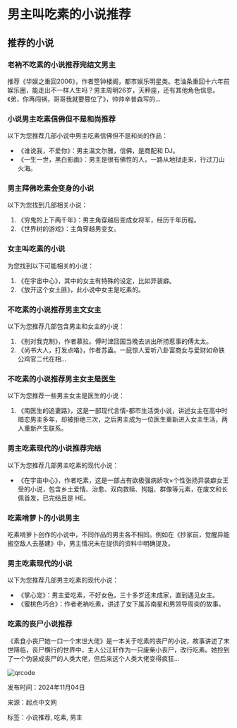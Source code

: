 # 男主叫吃素的小说推荐

## 推荐的小说

### 老衲不吃素的小说推荐完结文男主
推荐《华娱之重回2006》，作者箜钟楼阁，都市娱乐明星类。老油条重回十六年前娱乐圈，能走出不一样人生吗？男主周明26岁，天秤座，还有其他角色信息。《弟，你再闯祸，哥哥我就要篡位了》，帅帅辛普森写的...

### 小说男主吃素信佛但不是和尚推荐
以下为您推荐几部小说中男主吃素信佛但不是和尚的作品：
- 《谁说我，不爱你》：男主温文尔雅，信佛，是商配和 DJ。
- 《一生一世，黑白影画》：男主是很有佛性的人，一路从地狱走来，行过刀山火海。

### 男主拜佛吃素会变身的小说
以下为您找到几部相关小说：
1. 《穷鬼的上下两千年》：男主角穿越后变成女将军，经历千年历程。
2. 《世界树的游戏》：主角穿越男变女。

### 女主叫吃素的小说
为您找到以下可能相关的小说：
1. 《在宇宙中心》，其中的女主有特殊的设定，比如异装癖。
2. 《放开这个女土匪》，此小说中女主是吃素的。

### 不吃素的小说推荐男主文女主
以下为您推荐几部包含男主和女主的小说：
1. 《别对我克制》，作者慕拉。傅时津回国当晚去派出所捞惹事的傅太太。
2. 《尚书大人，打发点咯》，作者苏盎。一屁惊人爱听八卦富商女与爱财如命铁公鸡官二代在相...

### 不吃素的小说推荐男主女主是医生
以下为您推荐一些男主女主是医生的小说：
1. 《南医生的追妻路》，这是一部现代言情-都市生活类小说，讲述女主在高中时暗恋男主多年，却被拒绝三次，之后男主成为一位医生重新进入女主生活，两人重新产生联系。

### 男主吃素现代的小说推荐完结
以下为您推荐几部男主吃素的现代小说：
- 《在宇宙中心》，作者吃素，这是一部占有欲极强病娇攻×个性张扬异装癖女王受的小说，包含乡土爱情、治愈、双向救赎、狗姐、群像等元素，在废文和长佩首发，已完结且是 HE。

### 吃素啃萝卜的小说男主
吃素啃萝卜创作的小说中，不同作品的男主各不相同。例如在《抄家前，觉醒异能搬空敌人去基建》中，男主情况未在提供的资料中明确提及。

### 男主吃素现代的小说
以下为您推荐几部男主吃素的现代小说：
- 《掌心宠》：男主爱吃素，不好女色，三十多岁还未成家，直到遇见女主。
- 《蜜桃色巧合》：作者老衲吃素，讲述了女下属苏南星和男领导周奕的故事。

### 吃素的丧尸小说推荐
《素食小丧尸她一口一个末世大佬》是一本关于吃素的丧尸的小说，故事讲述了末世降临，丧尸横行的世界中，主人公江轩作为一只废柴小丧尸，改行吃素。她捡到了一个伪装成丧尸的人类大佬，但后来这个人类大佬变得疯狂...

![qrcode](https://imgservices-1252317822.image.myqcloud.com/coco/s03032023/fb9dbdd4.avvf16.png)

发布时间：2024年11月04日

来源：起点中文网

标签：小说推荐, 吃素, 男主